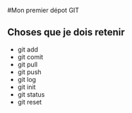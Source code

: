 #Mon premier dépot GIT
## Choses que je dois retenir
- git add
- git comit
- git pull
- git push
- git log
- git init
- git status
- git reset